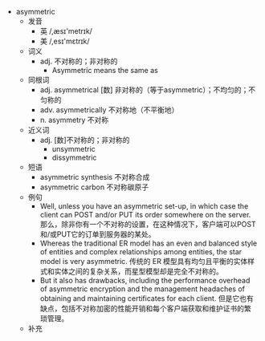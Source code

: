- asymmetric
  - 发音
    - 英 /,æsɪ'metrɪk/
    - 美 /,esɪ'mɛtrɪk/
  - 词义
    - adj. 不对称的；非对称的
      - Asymmetric means the same as 
  - 同根词
    - adj. asymmetrical [数] 非对称的（等于asymmetric）；不均匀的；不匀称的
    - adv. asymmetrically 不对称地（不平衡地）
    - n. asymmetry 不对称
  - 近义词
    - adj. [数]不对称的；非对称的
      - unsymmetric
      - dissymmetric
  - 短语
    - asymmetric synthesis 不对称合成
    - asymmetric carbon 不对称碳原子
  - 例句
    - Well, unless you have an asymmetric set-up, in which case the client can POST and/or PUT its order somewhere on the server. 那么，除非你有一个不对称的设置，在这种情况下，客户端可以POST和/或PUT它的订单到服务器的某处。
    - Whereas the traditional ER model has an even and balanced style of entities and complex relationships among entities, the star model is very asymmetric. 传统的 ER 模型具有均匀且平衡的实体样式和实体之间的复杂关系，而星型模型却是完全不对称的。
    - But it also has drawbacks, including the performance overhead of asymmetric encryption and the management headaches of obtaining and maintaining certificates for each client. 但是它也有缺点，包括不对称加密的性能开销和每个客户端获取和维护证书的繁琐管理。
  - 补充